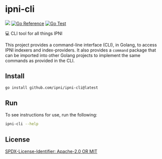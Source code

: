 # ipni-cli
[![](https://img.shields.io/badge/made%20by-Protocol%20Labs-blue.svg?style=flat-square)](https://protocol.ai)
[![Go Reference](https://pkg.go.dev/badge/github.com/ipni/ipni-cli.svg)](https://pkg.go.dev/github.com/ipni/ipni-cli)
[![Go Test](https://github.com/ipni/ipni-cli/actions/workflows/go-test.yml/badge.svg)](https://github.com/ipni/ipni-cli/actions/workflows/go-test.yml)

:computer: CLI tool for all things IPNI

This project provides a command-line interface (CLI), in Golang, to access IPNI indexers and index-providers. It also provides a `command` package that can be imported into other Golang projects to implement the same commands as provided in the CLI.

## Install

```sh
go install github.com/ipni/ipni-cli@latest
```

## Run

To see instructions for use, run the following:
```sh
ipni-cli --help
```

## License
[SPDX-License-Identifier: Apache-2.0 OR MIT](LICENSE.md)
